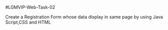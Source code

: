 #LGMVIP-Web-Task-02

Create a Registration Form whose data display in same page by using Java Script,CSS and HTML
